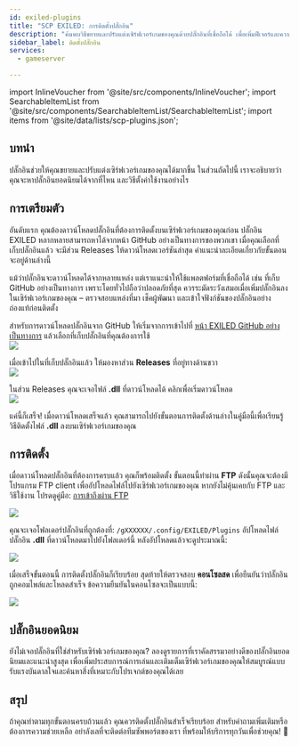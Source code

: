 ```yaml
---
id: exiled-plugins
title: "SCP EXILED: การติดตั้งปลั๊กอิน"
description: "ค้นพบวิธีขยายและปรับแต่งเซิร์ฟเวอร์เกมของคุณด้วยปลั๊กอินที่เชื่อถือได้ เพื่อเพิ่มฟีเจอร์และความเป็นส่วนตัว → เรียนรู้เพิ่มเติมตอนนี้"
sidebar_label: ติดตั้งปลั๊กอิน
services:
  - gameserver

---
```


import InlineVoucher from '@site/src/components/InlineVoucher';
import SearchableItemList from '@site/src/components/SearchableItemList/SearchableItemList';
import items from '@site/data/lists/scp-plugins.json';


## บทนำ

ปลั๊กอินช่วยให้คุณขยายและปรับแต่งเซิร์ฟเวอร์เกมของคุณได้มากขึ้น ในส่วนถัดไปนี้ เราจะอธิบายว่าคุณจะหาปลั๊กอินยอดนิยมได้จากที่ไหน และวิธีตั้งค่าใช้งานอย่างไร

<InlineVoucher />

## การเตรียมตัว

อันดับแรก คุณต้องดาวน์โหลดปลั๊กอินที่ต้องการติดตั้งบนเซิร์ฟเวอร์เกมของคุณก่อน ปลั๊กอิน EXILED หลากหลายสามารถหาได้จากหน้า GitHub อย่างเป็นทางการของพวกเขา เมื่อคุณเลือกที่เก็บปลั๊กอินแล้ว จะมีส่วน Releases ให้ดาวน์โหลดเวอร์ชันล่าสุด คำแนะนำละเอียดเกี่ยวกับขั้นตอนจะอยู่ด้านล่างนี้

แม้ว่าปลั๊กอินจะดาวน์โหลดได้จากหลายแหล่ง แต่เราแนะนำให้ใช้แพลตฟอร์มที่เชื่อถือได้ เช่น ที่เก็บ GitHub อย่างเป็นทางการ เพราะโดยทั่วไปถือว่าปลอดภัยที่สุด ควรระมัดระวังเสมอเมื่อเพิ่มปลั๊กอินลงในเซิร์ฟเวอร์เกมของคุณ – ตรวจสอบแหล่งที่มา เช็คผู้พัฒนา และเข้าใจฟังก์ชันของปลั๊กอินอย่างถ่องแท้ก่อนติดตั้ง

สำหรับการดาวน์โหลดปลั๊กอินจาก GitHub ให้เริ่มจากการเข้าไปที่ [หน้า EXILED GitHub อย่างเป็นทางการ](https://github.com/Exiled-Team) แล้วเลือกที่เก็บปลั๊กอินที่คุณต้องการใช้  
![](https://screensaver01.zap-hosting.com/index.php/s/6cCEZGEBKNnJ4o4/preview)  

เมื่อเข้าไปในที่เก็บปลั๊กอินแล้ว ให้มองหาส่วน **Releases** ที่อยู่ทางด้านขวา  
![](https://screensaver01.zap-hosting.com/index.php/s/fteeKrPYmRZknBq/preview)  

ในส่วน Releases คุณจะเจอไฟล์ **.dll** ที่ดาวน์โหลดได้ คลิกเพื่อเริ่มดาวน์โหลด  
![](https://screensaver01.zap-hosting.com/index.php/s/WzB3qHEb37kkBKs/preview)  

แค่นี้ก็เสร็จ! เมื่อดาวน์โหลดเสร็จแล้ว คุณสามารถไปยังขั้นตอนการติดตั้งด้านล่างในคู่มือนี้เพื่อเรียนรู้วิธีติดตั้งไฟล์ **.dll** ลงบนเซิร์ฟเวอร์เกมของคุณ


## การติดตั้ง

เมื่อดาวน์โหลดปลั๊กอินที่ต้องการครบแล้ว คุณก็พร้อมติดตั้ง ขั้นตอนนี้ทำผ่าน **FTP** ดังนั้นคุณจะต้องมีโปรแกรม FTP client เพื่ออัปโหลดไฟล์ไปยังเซิร์ฟเวอร์เกมของคุณ หากยังไม่คุ้นเคยกับ FTP และวิธีใช้งาน โปรดดูคู่มือ: [การเข้าถึงผ่าน FTP](gameserver-ftpaccess.md)

![](https://screensaver01.zap-hosting.com/index.php/s/pr5s8ySnpBN7qjC/preview)

คุณจะเจอโฟลเดอร์ปลั๊กอินที่ถูกต้องที่: ```/gXXXXXX/.config/EXILED/Plugins``` อัปโหลดไฟล์ปลั๊กอิน **.dll** ที่ดาวน์โหลดมาไปยังโฟลเดอร์นี้ หลังอัปโหลดแล้วจะดูประมาณนี้:  

![](https://screensaver01.zap-hosting.com/index.php/s/MRJHcdGpwSb2agK/preview)

เมื่อเสร็จขั้นตอนนี้ การติดตั้งปลั๊กอินก็เรียบร้อย สุดท้ายให้ตรวจสอบ **คอนโซลสด** เพื่อยืนยันว่าปลั๊กอินถูกคอมไพล์และโหลดสำเร็จ ข้อความยืนยันในคอนโซลจะเป็นแบบนี้:  

![](https://screensaver01.zap-hosting.com/index.php/s/NtN6T5fPif3ngEW/preview)



## ปลั๊กอินยอดนิยม

ยังไม่เจอปลั๊กอินที่ใช่สำหรับเซิร์ฟเวอร์เกมของคุณ? ลองดูรายการที่เราคัดสรรมาอย่างดีของปลั๊กอินยอดนิยมและแนะนำสูงสุด เพื่อเพิ่มประสบการณ์การเล่นและเติมเต็มเซิร์ฟเวอร์เกมของคุณให้สมบูรณ์แบบ รับแรงบันดาลใจและค้นหาสิ่งที่เหมาะกับโปรเจกต์ของคุณได้เลย

<SearchableItemList items={items} />


## สรุป

ถ้าคุณทำตามทุกขั้นตอนครบถ้วนแล้ว คุณควรติดตั้งปลั๊กอินสำเร็จเรียบร้อย สำหรับคำถามเพิ่มเติมหรือต้องการความช่วยเหลือ อย่าลังเลที่จะติดต่อทีมซัพพอร์ตของเรา ที่พร้อมให้บริการทุกวันเพื่อช่วยคุณ! 🙂

<InlineVoucher />